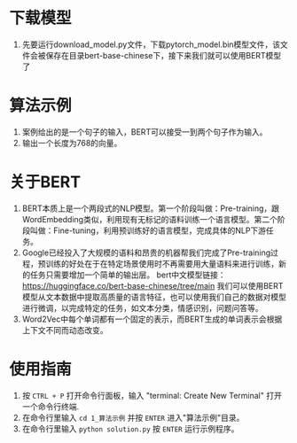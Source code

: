 # 下载模型
1. 先要运行download_model.py文件，下载pytorch_model.bin模型文件，该文件会被保存在目录bert-base-chinese下，接下来我们就可以使用BERT模型了

# 算法示例
1. 案例给出的是一个句子的输入，BERT可以接受一到两个句子作为输入。
2. 输出一个长度为768的向量。

# 关于BERT
1. BERT本质上是一个两段式的NLP模型。第一个阶段叫做：Pre-training，跟WordEmbedding类似，利用现有无标记的语料训练一个语言模型。第二个阶段叫做：Fine-tuning，利用预训练好的语言模型，完成具体的NLP下游任务。
2. Google已经投入了大规模的语料和昂贵的机器帮我们完成了Pre-training过程，预训练的好处在于在特定场景使用时不再需要用大量语料来进行训练，新的任务只需要增加一个简单的输出层。
   bert中文模型链接：https://huggingface.co/bert-base-chinese/tree/main
   我们可以使用BERT模型从文本数据中提取高质量的语言特征，也可以使用我们自己的数据对模型进行微调，以完成特定的任务，如文本分类，情感识别，问题问答等。
3. Word2Vec中每个单词都有一个固定的表示，而BERT生成的单词表示会根据上下文不同而动态改变。

# 使用指南
1. 按 `CTRL + P` 打开命令行面板，输入 "terminal: Create New Terminal" 打开一个命令行终端.
2. 在命令行里输入 `cd 1_算法示例` 并按 `ENTER` 进入"算法示例"目录。
3. 在命令行里输入 `python solution.py` 按 `ENTER` 运行示例程序。
